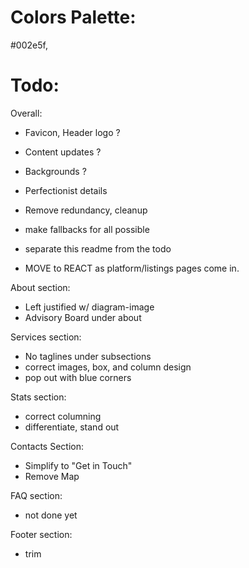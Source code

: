 # Colors Palette:

#002e5f, 

# Todo:

Overall:
- Favicon, Header logo ?
- Content updates ?
- Backgrounds ?

- Perfectionist details
- Remove redundancy, cleanup
- make fallbacks for all possible
- separate this readme from the todo
- MOVE to REACT as platform/listings pages come in.

About section:
- Left justified w/ diagram-image
- Advisory Board under about

Services section:
- No taglines under subsections
- correct images, box, and column design
- pop out with blue corners

Stats section:
- correct columning
- differentiate, stand out

Contacts Section:
- Simplify to "Get in Touch"
- Remove Map

FAQ section:
- not done yet

Footer section:
- trim